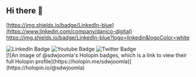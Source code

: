 ## Hi there 👋
[https://img.shields.io/badge/LinkedIn-blue](https://www.linkedin.com/company/danico-digital)
https://img.shields.io/badge/LinkedIn-blue?logo=linkedin&logoColor=white
<div id="badges">
  <img src="https://img.shields.io/badge/LinkedIn-blue?style=for-the-badge&logo=linkedin&logoColor=white" alt="LinkedIn Badge"/>
  <img src="https://img.shields.io/badge/YouTube-red?style=for-the-badge&logo=youtube&logoColor=white" alt="Youtube Badge"/>
  <img src="https://img.shields.io/badge/Twitter-blue?style=for-the-badge&logo=twitter&logoColor=white" alt="Twitter Badge"/>
</div>
[![An image of @sdwjoomla's Holopin badges, which is a link to view their full Holopin profile](https://holopin.me/sdwjoomla)](https://holopin.io/@sdwjoomla)
<!--
**sdwjoomla/sdwjoomla** is a ✨ _special_ ✨ repository because its `README.md` (this file) appears on your GitHub profile.

Here are some ideas to get you started:

- 🔭 I’m currently working on ...
- 🌱 I’m currently learning ...
- 👯 I’m looking to collaborate on ...
- 🤔 I’m looking for help with ...
- 💬 Ask me about ...
- 📫 How to reach me: ...
- 😄 Pronouns: ...
- ⚡ Fun fact: ...
-->
